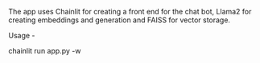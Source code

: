 The app uses Chainlit for creating a front end for the chat bot, Llama2 for creating embeddings and generation and FAISS for vector storage. 



Usage - 

chainlit run app.py -w 
